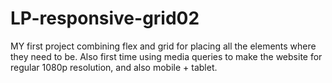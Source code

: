 # LP-responsive-grid02

MY first project combining flex and grid for placing all the elements where they need to be.
Also first time using media queries to make the website for regular 1080p resolution, and also mobile + tablet.
 
